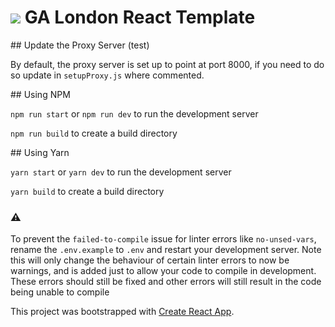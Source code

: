 # ![](https://ga-dash.s3.amazonaws.com/production/assets/logo-9f88ae6c9c3871690e33280fcf557f33.png) GA London React Template

## Update the Proxy Server (test)

By default, the proxy server is set up to point at port 8000, if you need to do so update in `setupProxy.js` where commented.

## Using NPM

`npm run start` or `npm run dev`  to run the development server

`npm run build` to create a build directory

## Using Yarn

`yarn start` or `yarn dev`  to run the development server

`yarn build` to create a build directory

### ⚠️

To prevent the `failed-to-compile` issue for linter errors like `no-unsed-vars`, rename the `.env.example` to `.env` and restart your development server. Note this will only change the behaviour of certain linter errors to now be warnings, and is added just to allow your code to compile in development. These errors should still be fixed and other errors will still result in the code being unable to compile

This project was bootstrapped with [Create React App](https://github.com/facebook/create-react-app).

